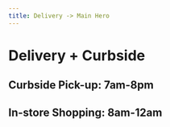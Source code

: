 ```yaml
---
title: Delivery -> Main Hero
---
```


# Delivery&nbsp;+&nbsp;Curbside

## Curbside Pick-up: 7am-8pm

## In-store Shopping: 8am-12am
